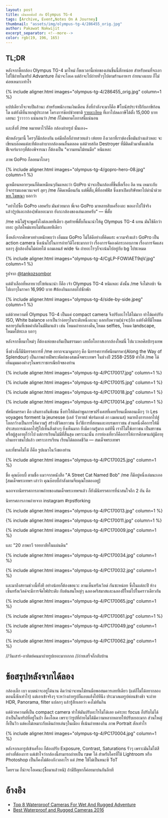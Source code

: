 ```yaml
---
layout: post
title: เดินหอศิลป์ กับ Olympus TG-4
tags: [Archive, Event,Notes On A Journey]
thumbnail: "assets/img/olympus-tg-4/286455_orig.jpg"
author: Pakawat Nakwijit
excerpt_separator: <!--more-->
color: rgb(19, 196, 165)
---
```


## TL;DR

หลังจากซื้อกล้อง Olympus TG-4 มาใหม่ ก็ขอเวลานี้เห่อของเล่นชิ้นนี้สักหน่อย สำหรับคนที่จะเอาไปใช้ถ่ายในทริป Advanture ก็น่าจะโอเค แต่ถ้าจะไปถ่ายทั่วๆไปตามร้านอาหาร ถ่ายนางแบบ ก็ไม่ค่อยเหมาะเท่าไร 
<!--more-->

{% include aligner.html images="olympus-tg-4/286455_orig.jpg" column=1 %}

แปปเดียวก็จะจบปีแล้วนะ สำหรับพนักงานเงินเดือน สิ่งที่กำลังจะมาก็คือ <span class="tag-en">#โบนัสประจำปีกับภาษีก้อนโต</span> แต่ยังดีที่นายกตู่ประกาศ โครงการช๊อปช่วยชาติ [รายละเอียด](https://www.itax.in.th/projects/101/wiki/%E0%B8%8A%E0%B9%89%E0%B8%AD%E0%B8%9B%E0%B8%8A%E0%B9%88%E0%B8%A7%E0%B8%A2%E0%B8%8A%E0%B8%B2%E0%B8%95%E0%B8%B4) ที่เอาไปลดภาษีได้ตั้ง 15,000 บาท เลยนะ วู้ววววว แน่นอนว่า /me ก็ไม่พลาดโอกาสนี้แน่นอน

และสิ่งที่ /me หมายตาไว้ก็คือ กล้องถ่ายรูป นั้นเอง~

พักหลังๆมานี้ ใครๆก็มีกล้องกัน แค่มือถือก็ถ่ายสวยแล้ว เห้ยยย ถึงเวลาที่เราต้องซื้อมันบ้างแล้วหละ จะเขียนบล๊อคแต่ละทีต้องลำบากกล้องคนอื่นตลอด แต่ด้วยสกิล Destroyer ที่มีติดตัวมาตั้งแต่เกิดฟีเจอร์แรกๆที่ต้องพิจารณา ก็ต้องเป็น "ความทนไม้ทนมือ" หนิแหละ

ภาพ GoPro ก็ลอยมาไกลๆ

{% include aligner.html images="olympus-tg-4/gopro-hero-08.jpg" column=1 %}

ดูเหมือนหลายๆคนก็คิดเหมือนๆกันแหละว่า GoPro น่าจะเป็นกล้องที่ขึ้นชื่อเรื่อง อึด ทน เหมาะกับกิจกรรมแอดเวนเจอร์ ลุยๆ /me ก็คิดเหมือนกัน แต่พี่ตั๊บ,พี่ที่ออฟฟิส ซึ่งเขาเปิดบริษัทพาไปดำน้ำด้วย [พท.โฆษณา](https://www.facebook.com/divepotato/) บอกว่า

<div class="blockquote">"อย่าไปซื้อ GoPro เลยครับ มันห่วยมาก พี่เจอ GoPro มาหลายสิบเครื่องละ พอเอาไปใช้จริงแล้ว(รูปและกล้อง)พังเยอะมาก ยังกะกล้องของเล่นเลยครับ" ― พี่ตั๊บ</div>

/me หนิไม่รู้จะพูดยังไงต่อเลยทีเดียว สุดท้ายพี่ตั๊บก็แนะนำให้ดู Olympus TG-4 แทน มันใช้ดีกว่าเยอะ กูเกิลใหม่แทบไม่ทันเลยทีเดียว

ซึ่งหลังจากศึกษาอย่างหนักพบว่า เอิ่มมม GoPro ไม่ได้ดีอย่างที่คิดแฮะ ความจริงแล้ว GoPro เป็น action camera ซึ่งเน้นไปในการถ่ายวิดีโอซะมากกว่า เรื่องการจัดองค์กระกอบภาพ เรื่องการจัดแสง บลาๆ สู้กล้องอื่นไม่ค่อยได้ แถมเลนส์ wide จัด ถ่ายอะไรๆก็จะเน้นไปอยู่กับ bg ไปซะหมด

{% include aligner.html images="olympus-tg-4/CgLP-FOWIAET9qV.jpg" column=1 %}

รูปจาก [@tankozsombor](https://twitter.com/tankozsombor)

แต่ตัวเลือกที่หลายเวปไซท์แนะนำ ก็คือ เจ้า Olympus TG-4 หนิแหละ ดังนั้น /me จึงไม่รอช้า จัดไปเบาๆในราคา 16,990 บาท <span class="tag-en">#ต้องกินแกลบไปซักพัก</span>

{% include aligner.html images="olympus-tg-4/side-by-side.jpeg" column=1 %}

แต่ด้วยความที่ Olympus TG-4 เป็นแค่ compact camera จึงปรับอะไรได้ไม่มาก ทำได้แค่ปรับ ISO, White balance เอาเป็นว่าง่อยๆในระดับหนึ่งละนะ แลกกับความ(น่าจะ)ถึก แต่ยังดีที่มีโหมดหลายๆอันที่เซตค่าอัตโนมัติมาแล้ว เช่น โหมดถ่ายกลางคืน,โหมด selfies, โหมด landscape, โหมดใต้ทะเล บลาๆ

หลังจากซื้อมาใหม่ๆ ก็ต้องเห่อของกันเป็นธรรมดา เลยถือโอกาสเอากล้องใหม่นี้ ไปแวะหอศิลป์กรุงเทพ

ซึ่งช่วงนี้ก็มีนิทรรศการที่ /me อยากจะมาดูมากๆ คือ นิทรรศการทัศนียมรรคา(Along the Way of Splendour) เป็นภาพถ่ายฝีพระหัตถ์ของสมเด็จพระเทพฯ ในช่วงปี 2558-2559 ทำให้ /me ได้เห็นมุมมองต่างๆในพระราชกรณียกิจของท่าน


{% include aligner.html images="olympus-tg-4/PC170017.jpg" column=1 %}

{% include aligner.html images="olympus-tg-4/PC170015.jpg" column=1 %}

{% include aligner.html images="olympus-tg-4/PC170018.jpg" column=1 %}

{% include aligner.html images="olympus-tg-4/PC170014.jpg" column=1 %}


<div class="blockquote">ทัศนียมรรคา คือ เส้นทางอันพึงชม ซึ่งทำให้คิดคำพูดภาษาฝรั่งเศสที่เคยเรียนเมื่อตอนเด็กๆ ว่า Les voyages forment la jeunesse (เลส์ วัวยาชส์ ฟอร์มองต์ ลา เฌอแนส) หมายถึงการออกไปสู่โลกกว้างเป็นการให้ความรู้ สร้างชีวิตเยาวชน ซึ่งวิธีการที่สอนและอบรมเยาวชน ส่วนหนึ่งคือการให้มีประสบการณ์ออกไปรู้ไปเห็นสิ่งต่างๆ ยิ่งเห็นมาก ยิ่งมีความรู้มาก แต่ทีนี้ เราก็ไม่ใช่เยาวชน เป็นชราชน หรือผู้สูงอายุก็ว่าไป แต่การเรียนไม่มีที่สิ้นสุด เพราะฉะนั้น การท่องเที่ยวก็คือการให้การศึกษาแก่ผู้มีอายุเกินเยาวชนไปแล้ว เพราะการเรียน เรียนได้ตลอดชีวิต
― สมเด็จพระเทพฯ</div>

และที่ขาดไม่ได้ ก็คือ รูปแมวในวังของท่าน

{% include aligner.html images="olympus-tg-4/PC170025.jpg" column=1 %}

ชื่อ คุณบ๊อบบี้ ตามชื่อ แมวจากหนังสือ "A Street Cat Named Bob" /me ก็มีอยู่หนึ่งเล่มนะเออ [สมเด็จพระเทพฯ เล่าว่า คุณบ๊อบบี้กำลังตามจีบคุณใบตองอยู่]

นอกจากนิทรรศการภาพถ่ายของสมเด็จพระเทพฯแล้ว ก็ยังมีนิทรรศการที่น่าสนใจอีก 2 อัน คือ

นิทรรศการภาพถ่ายจาก instagram <span class="tag-en">#rpstforking</span>


{% include aligner.html images="olympus-tg-4/PC170013.jpg" column=1 %}

{% include aligner.html images="olympus-tg-4/PC170011.jpg" column=1 %}

{% include aligner.html images="olympus-tg-4/PC170009.jpg" column=1 %}


และ "20 ภาพกวี รอยอาลัยในแผ่นดิน"


{% include aligner.html images="olympus-tg-4/PC170034.jpg" column=1 %}

{% include aligner.html images="olympus-tg-4/PC170032.jpg" column=1 %}


และมาถึงสยามช่วงนี้ทั้งที อย่างน้อยก็ต้องขอแวะ ลานเซ็นทรัลเวิลด์ กันซะหน่อย ซึ่งในแต่ละปี ห้างเซ็นทรัลเวิลด์จะมีการจัดไฟประดับ กับต้นสนใหญ่ๆ ฉลองคริสมาสและฉลองปีใหม่ไปในคราวเดียวกัน


{% include aligner.html images="olympus-tg-4/PC170065.jpg" column=1 %}

{% include aligner.html images="olympus-tg-4/PC170061.jpg" column=1 %}

{% include aligner.html images="olympus-tg-4/PC170049.jpg" column=1 %}

{% include aligner.html images="olympus-tg-4/PC170062.jpg" column=1 %}

//วันเสาร์-อาทิตย์คนมาถ่ายรูปเยอะมากกกก
//ถ่ายเสร็จก็กลับบ้าน

# ข้อสรุปหลังจากได้ลอง

กล้องเล็ก เบา แบตน่าจะอยู่ได้นาน คิดว่าน่าจะทนไม้ทนมือพอสมควรเลยทีเดียว (แต่ก็ไม่ได้อยากลองตอนนี้ซักเท่าไร) แต่เอาเข้าจริงๆ ระหว่างถ่ายรูปก็แอบแฮ้งไปทีนึง ประมวลผลรูปค่อนข้างช้า จะถ่าย HDR, Panorama, filter แปลกๆ แล้วรู้สึกเลยว่า คงไม่ทันกิน

แต่ด้วยความที่เป็น compact camera ทำให้มันปรับอะไรไม่ได้เลย แค่ระยะ focus ก็ปรับไม่ได้ ถ้าเป็นในทริปที่อยู่ในป่า ก็คงโอเค เพราะว่ารูปที่ถ่ายไม่ได้มีความหลากหลายให้ปรับเยอะมาก ส่วนใหญ่ก็เป็นวิว แต่คงไม่เหมาะกับเดินถ่ายเล่นๆในเมือง ที่เน้นถ่ายของกิน ภาพ Portrait สักเท่าไร

{% include aligner.html images="olympus-tg-4/PC170004.jpg" column=1 %}

หลังจากเอารูปเข้าเครื่อง ก็ต้องปรับ Exposure, Contrast, Saturations รัวๆ เพราะมันไม่ได้สีอย่างที่ต้องการ แต่เข้าใจว่ากล้องนี้สามารถถ่ายเป็น raw ได้ สำหรับใครที่ใช้ Lightroom หรือ Photoshop เป็นก็คงไม่ต้องกังวลอะไร แต่ /me ใช้ไม่เป็นหนะซิ ToT

โดยรวม ก็น่าจะโอเคนะ(ซื้อมาแล้วหนิ) ถ้ามีปัญหาก็ค่อยมาบ่นกันอีกที

# อ้างอิง
* [Top 8 Waterproof Cameras For Wet And Rugged Adventure](http://manmakesfire.com/best-waterproof-cameras-rugged-adventure/)
* [Best Waterproof and Rugged Cameras 2016](http://www.tomsguide.com/us/best-waterproof-cameras,review-2194.html)
